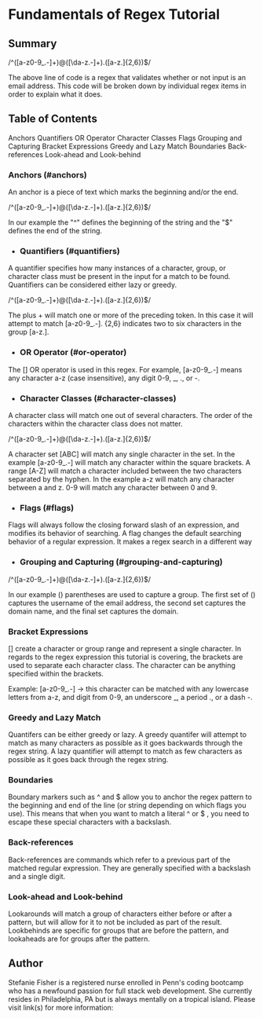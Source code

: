 # Fundamentals of Regex Tutorial

## Summary

/^([a-z0-9_\.-]+)@([\da-z\.-]+)\.([a-z\.]{2,6})$/

The above line of code is a regex that validates whether or not input is an email address. This code will be broken down by individual regex items in order to explain what it does.

## Table of Contents
Anchors
Quantifiers
OR Operator
Character Classes
Flags
Grouping and Capturing
Bracket Expressions
Greedy and Lazy Match
Boundaries
Back-references
Look-ahead and Look-behind

### Anchors (#anchors)
An anchor is a piece of text which marks the beginning and/or the end.

/^([a-z0-9_\.-]+)@([\da-z\.-]+)\.([a-z\.]{2,6})$/

In our example the "^" defines the beginning of the string and the "$" defines the end of the string.

- ### Quantifiers (#quantifiers)

A quantifier specifies how many instances of a character, group, or character class must be present in the input for a match to be found. Quantifiers can be considered either lazy or greedy. 

/^([a-z0-9_\.-]+)@([\da-z\.-]+)\.([a-z\.]{2,6})$/

The plus + will match one or more of the preceding token. In this case it will attempt to match [a-z0-9_\.-]. {2,6} indicates two to six characters in the group [a-z\.].

- ### OR Operator (#or-operator)
The [] OR operator is used in this regex. For example, [a-z0-9_\.-] means any character a-z (case insensitive), any digit 0-9, _, ., or -. 

- ### Character Classes (#character-classes)
A character class will match one out of several characters. The order of the characters within the character class does not matter.

/^([a-z0-9_\.-]+)@([\da-z\.-]+)\.([a-z\.]{2,6})$/

A character set [ABC] will match any single character in the set. In the example [a-z0-9_\.-] will match any character within the square brackets. A range [A-Z] will match a character included between the two characters separated by the hyphen. In the example a-z will match any character between a and z. 0-9 will match any character between 0 and 9.

- ### Flags (#flags)
Flags will always follow the closing forward slash of an expression, and modifies its behavior of searching. A flag changes the default searching behavior of a regular expression. It makes a regex search in a different way 

- ### Grouping and Capturing (#grouping-and-capturing)
/^([a-z0-9_\.-]+)@([\da-z\.-]+)\.([a-z\.]{2,6})$/

In our example () parentheses are used to capture a group. The first set of () captures the username of the email address, the second set captures the domain name, and the final set captures the domain.

### Bracket Expressions
[] create a character or group range and represent a single character. In regards to the regex expression this tutorial is covering, the brackets are used to separate each character class. The character can be anything specified within the brackets.

Example: [a-z0-9_\.-] -> this character can be matched with any lowercase letters from a-z, and digit from 0-9, an underscore _, a period ., or a dash -.

### Greedy and Lazy Match
Quantifers can be either greedy or lazy. A greedy quantifer will attempt to match as many characters as possible as it goes backwards through the regex string. A lazy quantifier will attempt to match as few characters as possible as it goes back through the regex string.

### Boundaries
Boundary markers such as ^ and $ allow you to anchor the regex pattern to the beginning and end of the line (or string depending on which flags you use). This means that when you want to match a literal ^ or $ , you need to escape these special characters with a backslash.

### Back-references
Back-references are commands which refer to a previous part of the matched regular expression. They are generally specified with a backslash and a single digit.

### Look-ahead and Look-behind
Lookarounds will match a group of characters either before or after a pattern, but will allow for it to not be included as part of the result. Lookbehinds are specific for groups that are before the pattern, and lookaheads are for groups after the pattern.


## Author

Stefanie Fisher is a registered nurse enrolled in Penn's coding bootcamp who has a newfound passion for full stack web development. She currently resides in Philadelphia, PA but is always mentally on a tropical island. Please visit link(s) for more information:
